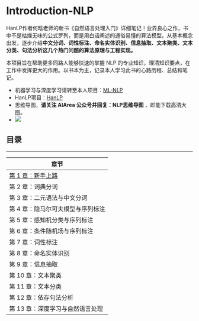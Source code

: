 # Introduction-NLP
HanLP作者何晗老师的新书《自然语言处理入门》详细笔记！业界良心之作，书中不是枯燥无味的公式罗列，而是用白话阐述的通俗易懂的算法模型。从基本概念出发，逐步介绍**中文分词、词性标注、命名实体识别、信息抽取、文本聚类、文本分类、句法分析这几个热门问题的算法原理与工程实现。**

本项目旨在帮助更多同路人能够快速的掌握 NLP 的专业知识，理清知识要点，在工作中发挥更大的作用。以书本为主，记录本人学习此书的心路历程、总结和笔记。

- 机器学习与深度学习请转至本人项目：[ML-NLP](https://github.com/NLP-LOVE/ML-NLP)
- HanLP项目：[HanLP](https://github.com/hankcs/HanLP)
- 思维导图，**请关注 AIArea 公众号并回复：NLP思维导图** ，即能下载高清大图。
- ![](../img/2020-2-3_16-0-25.png)



## 目录

----

| 章节                                                         |
| ------------------------------------------------------------ |
| [第 1 章：新手上路](https://github.com/NLP-LOVE/Introduction-NLP/blob/master/chapter/1.%20%E6%96%B0%E6%89%8B%E4%B8%8A%E8%B7%AF.md) |
| 第 2 章：词典分词                                            |
| 第 3 章：二元语法与中文分词                                  |
| 第 4 章：隐马尔可夫模型与序列标注                            |
| 第 5 章：感知机分类与序列标注                                |
| 第 6 章：条件随机场与序列标注                                |
| 第 7 章：词性标注                                            |
| 第 8 章：命名实体识别                                        |
| 第 9 章：信息抽取                                            |
| 第 10 章：文本聚类                                           |
| 第 11 章：文本分类                                           |
| 第 12 章：依存句法分析                                       |
| 第 13 章：深度学习与自然语言处理                             |


